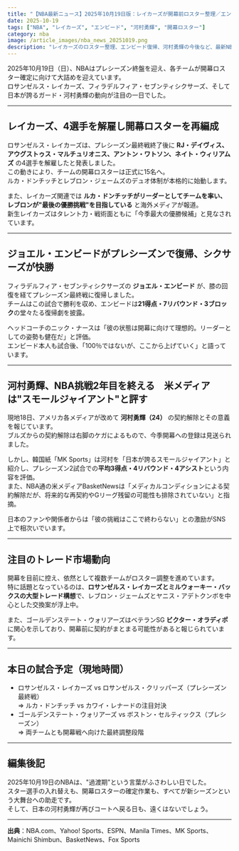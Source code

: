 ```yaml
---
title: "【NBA最新ニュース】2025年10月19日版：レイカーズが開幕前ロスター整理／エンビードが完全復帰／河村勇輝は今後の動向に注目"
date: 2025-10-19
tags: ["NBA", "レイカーズ", "エンビード", "河村勇輝", "開幕ロスター"]
category: nba
image: /article_images/nba_news_20251019.png
description: "レイカーズのロスター整理、エンビード復帰、河村勇輝の今後など、最新NBA情報をまとめてお届け。"
---
```


2025年10月19日（日）、NBAはプレシーズン終盤を迎え、各チームが開幕ロスター確定に向けて大詰めを迎えています。  
ロサンゼルス・レイカーズ、フィラデルフィア・セブンティシクサーズ、そして日本が誇るガード・河村勇輝の動向が注目の一日でした。

---

## レイカーズ、4選手を解雇し開幕ロスターを再編成

ロサンゼルス・レイカーズは、プレシーズン最終戦終了後に **RJ・デイヴィス、アウグストゥス・マルチュリオニス、アントン・ワトソン、ネイト・ウィリアムズ** の4選手を解雇したと発表しました。  
この動きにより、チームの開幕ロスターは正式に15名へ。  
ルカ・ドンチッチとレブロン・ジェームズのデュオ体制が本格的に始動します。

また、レイカーズ関連では **ルカ・ドンチッチがリーダーとしてチームを率い、レブロンが"最後の優勝挑戦"を目指している** と海外メディアが報道。  
新生レイカーズはタレント力・戦術面ともに「今季最大の優勝候補」と見なされています。

---

## ジョエル・エンビードがプレシーズンで復帰、シクサーズが快勝

フィラデルフィア・セブンティシクサーズの **ジョエル・エンビード** が、膝の回復を経てプレシーズン最終戦に復帰しました。  
チームはこの試合で勝利を収め、エンビードは**21得点・7リバウンド・3ブロック**の堂々たる復帰劇を披露。

ヘッドコーチのニック・ナースは「彼の状態は開幕に向けて理想的。リーダーとしての姿勢も健在だ」と評価。  
エンビード本人も試合後、「100％ではないが、ここから上げていく」と語っています。

---

## 河村勇輝、NBA挑戦2年目を終える　米メディアは"スモールジャイアント"と評す

現地18日、アメリカ各メディアが改めて **河村勇輝（24）** の契約解除とその意義を報じています。  
ブルズからの契約解除は右脚のケガによるもので、今季開幕への登録は見送られました。

しかし、韓国紙「MK Sports」は河村を「日本が誇るスモールジャイアント」と紹介し、プレシーズン2試合での**平均3得点・4リバウンド・4アシスト**という内容を評価。  
また、NBA通の米メディアBasketNewsは「メディカルコンディションによる契約解除だが、将来的な再契約やGリーグ残留の可能性も排除されていない」と指摘。

日本のファンや関係者からは「彼の挑戦はここで終わらない」との激励がSNS上で相次いでいます。

---

## 注目のトレード市場動向

開幕を目前に控え、依然として複数チームがロスター調整を進めています。  
特に話題となっているのは、**ロサンゼルス・レイカーズとミルウォーキー・バックスの大型トレード構想**で、レブロン・ジェームズとヤニス・アデトクンボを中心とした交換案が浮上中。

また、ゴールデンステート・ウォリアーズはベテランSG **ビクター・オラディポ** に関心を示しており、開幕前に契約がまとまる可能性があると報じられています。

---

## 本日の試合予定（現地時間）

- ロサンゼルス・レイカーズ vs ロサンゼルス・クリッパーズ（プレシーズン最終戦）  
  ⇒ ルカ・ドンチッチ vs カワイ・レナードの注目対決  
- ゴールデンステート・ウォリアーズ vs ボストン・セルティックス（プレシーズン）  
  ⇒ 両チームとも開幕戦へ向けた最終調整段階  

---

## 編集後記

2025年10月19日のNBAは、"過渡期"という言葉がふさわしい日でした。  
スター選手の入れ替えも、開幕ロスターの確定作業も、すべてが新シーズンという大舞台への助走です。  
そして、日本の河村勇輝が再びコートへ戻る日も、遠くはないでしょう。

---

**出典**：NBA.com、Yahoo! Sports、ESPN、Manila Times、MK Sports、Mainichi Shimbun、BasketNews、Fox Sports
